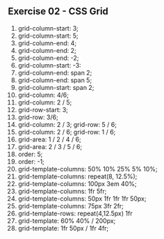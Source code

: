 ## Exercise 02 - CSS Grid

1. grid-column-start: 3;
2. grid-column-start: 5;
3. grid-column-end: 4;
4. grid-column-end: 2;
5. grid-column-end: -2;
6. grid-column-start: -3:
7. grid-column-end: span 2;
8. grid-column-end: span 5;
9. grid-column-start: span 2;
10. grid-column: 4/6;
11. grid-column: 2 / 5;
12. grid-row-start: 3;
13. grid-row: 3/6;
14. grid-column: 2 / 3; grid-row: 5 / 6;
15. grid-column: 2 / 6; grid-row: 1 / 6;
16. grid-area: 1 / 2 / 4 / 6;
17. grid-area: 2 / 3 / 5 / 6;
18. order: 5;
19. order: -1;
20. grid-template-columns: 50% 10% 25% 5% 10%;
21. grid-template-columns: repeat(8, 12.5%);
22. grid-template-columns: 100px 3em 40%;
23. grid-template-columns: 1fr 5fr;
24. grid-template-columns: 50px 1fr 1fr 1fr 50px;
25. grid-template-columns: 75px 3fr 2fr;
26. grid-template-rows: repeat(4,12.5px) 1fr
27. grid-template: 60% 40% / 200px;
28. grid-template: 1fr 50px / 1fr 4fr;
